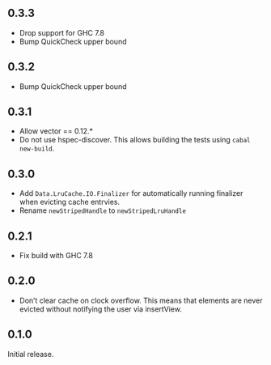 0.3.3
----
* Drop support for GHC 7.8
* Bump QuickCheck upper bound

0.3.2
----
* Bump QuickCheck upper bound

0.3.1
-----
* Allow vector == 0.12.*
* Do not use hspec-discover. This allows building the tests using
  `cabal new-build`.

0.3.0
-----
* Add `Data.LruCache.IO.Finalizer` for automatically running finalizer
  when evicting cache entrvies.
* Rename `newStripedHandle` to `newStripedLruHandle`

0.2.1
-----
* Fix build with GHC 7.8

0.2.0
----
* Don’t clear cache on clock overflow. This means that elements are
  never evicted without notifying the user via insertView.

0.1.0
-----
Initial release.
